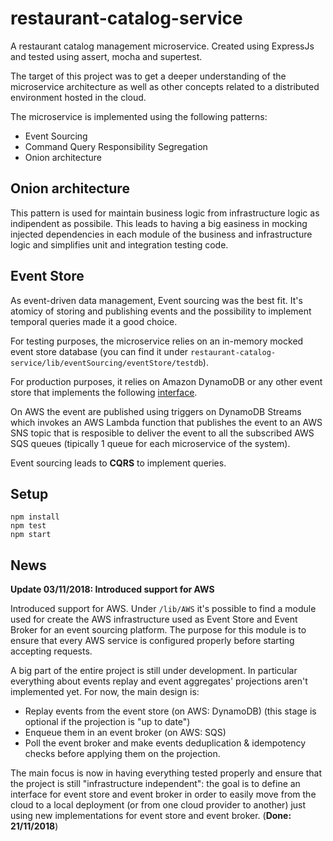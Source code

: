 # restaurant-catalog-service
A restaurant catalog management microservice. Created using ExpressJs and tested using assert, mocha and supertest.

The target of this project was to get a deeper understanding of the microservice architecture as well as other concepts related to a distributed environment hosted in the cloud.

The microservice is implemented using the following patterns:
- Event Sourcing
- Command Query Responsibility Segregation
- Onion architecture

## Onion architecture

This pattern is used for maintain business logic from infrastructure logic as indipendent as possibile. This leads to having a big easiness in mocking injected dependencies in each module of the business and infrastructure logic and simplifies unit and integration testing code.

## Event Store

As event-driven data management, Event sourcing was the best fit. It's atomicy of storing and publishing events and the possibility to implement temporal queries made it a good choice.

For testing purposes, the microservice relies on an in-memory mocked event store database (you can find it under `restaurant-catalog-service/lib/eventSourcing/eventStore/testdb`).

For production purposes, it relies on Amazon DynamoDB or any other event store that implements the following [interface](https://github.com/Danver97/restaurant-catalog-service/blob/master/lib/eventSourcing/eventStore/index.js).

On AWS the event are published using triggers on DynamoDB Streams which invokes an AWS Lambda function that publishes the event to an AWS SNS topic that is resposible to deliver the event to all the subscribed AWS SQS queues (tipically 1 queue for each microservice of the system).

Event sourcing leads to **CQRS** to implement queries.

## Setup

```
npm install
npm test
npm start
```

## News

**Update 03/11/2018: Introduced support for AWS**

Introduced support for AWS. Under `/lib/AWS` it's possible to find a module used for create the AWS infrastructure used as Event Store and Event Broker for an event sourcing platform. The purpose for this module is to ensure that every AWS service is configured properly before starting accepting requests.

A big part of the entire project is still under development. In particular everything about events replay and event aggregates' projections aren't implemented yet. For now, the main design is:
- Replay events from the event store (on AWS: DynamoDB) (this stage is optional if the projection is "up to date")
- Enqueue them in an event broker (on AWS: SQS)
- Poll the event broker and make events deduplication & idempotency checks before applying them on the projection.

The main focus is now in having everything tested properly and ensure that the project is still "infrastructure independent": the goal is to define an interface for event store and event broker in order to easily move from the cloud to a local deployment (or from one cloud provider to another) just using new implementations for event store and event broker. (**Done: 21/11/2018**)

